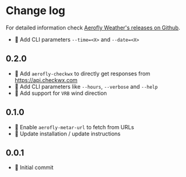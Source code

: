 Change log
==========

For detailed information check [Aerofly Weather's releases on Github](https://github.com/fboes/aerofly-weather/releases).

* :pill: Add CLI parameters `--time=<X>` and `--date=<X>`

0.2.0
-----

* :gift: Add `aerofly-checkwx` to directly get responses from https://api.checkwx.com
* :gift: Add CLI parameters like `--hours`, `--verbose` and `--help`
* :pill: Add support for `VRB` wind direction

0.1.0
-----

* :gift: Enable `aerofly-metar-url` to fetch from URLs
* :gift: Update installation / update instructions

0.0.1
-----

* :gift: Initial commit
